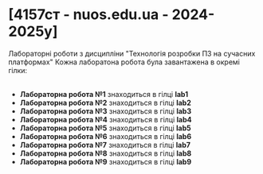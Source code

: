 # [4157ст - nuos.edu.ua - 2024-2025y]

Лабораторні роботи з дисципліни "Технологія розробки ПЗ на сучасних платформах"
Кожна лаборатона робота була завантажена в окремі гілки:<br><br>

<ul>
  <li><b>Лабораторна робота №1</b> знаходиться в гілці <b>lab1</b></li>  
  <li><b>Лабораторна робота №2</b> знаходиться в гілці <b>lab2</b></li>  
  <li><b>Лабораторна робота №3</b> знаходиться в гілці <b>lab3</b></li>  
  <li><b>Лабораторна робота №4</b> знаходиться в гілці <b>lab4</b></li>  
  <li><b>Лабораторна робота №5</b> знаходиться в гілці <b>lab5</b></li>  
  <li><b>Лабораторна робота №6</b> знаходиться в гілці <b>lab6</b></li>  
  <li><b>Лабораторна робота №7</b> знаходиться в гілці <b>lab7</b></li>  
  <li><b>Лабораторна робота №8</b> знаходиться в гілці <b>lab8</b></li>  
  <li><b>Лабораторна робота №9</b> знаходиться в гілці <b>lab9</b></li>  
</ul>
